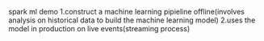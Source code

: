 spark ml demo 
1.construct a machine learning pipieline offline(involves analysis on historical data to build the machine learning model)
2.uses the model in production on live events(streaming process)

